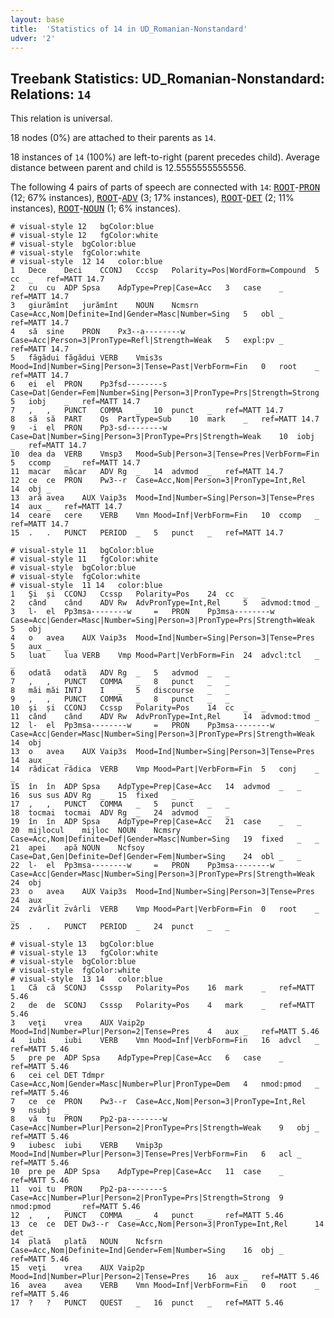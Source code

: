 ```yaml
---
layout: base
title:  'Statistics of 14 in UD_Romanian-Nonstandard'
udver: '2'
---
```


## Treebank Statistics: UD_Romanian-Nonstandard: Relations: `14`

This relation is universal.

18 nodes (0%) are attached to their parents as `14`.

18 instances of `14` (100%) are left-to-right (parent precedes child).
Average distance between parent and child is 12.5555555555556.

The following 4 pairs of parts of speech are connected with `14`: <tt><a href="ro_nonstandard-dep-ROOT.html">ROOT</a></tt>-<tt><a href="ro_nonstandard-feat-PRON.html">PRON</a></tt> (12; 67% instances), <tt><a href="ro_nonstandard-dep-ROOT.html">ROOT</a></tt>-<tt><a href="ro_nonstandard-pos-ADV.html">ADV</a></tt> (3; 17% instances), <tt><a href="ro_nonstandard-dep-ROOT.html">ROOT</a></tt>-<tt><a href="ro_nonstandard-pos-DET.html">DET</a></tt> (2; 11% instances), <tt><a href="ro_nonstandard-dep-ROOT.html">ROOT</a></tt>-<tt><a href="ro_nonstandard-pos-NOUN.html">NOUN</a></tt> (1; 6% instances).


~~~ conllu
# visual-style 12	bgColor:blue
# visual-style 12	fgColor:white
# visual-style 	bgColor:blue
# visual-style 	fgColor:white
# visual-style  12 14	color:blue
1	Dece	Deci	CCONJ	Cccsp	Polarity=Pos|WordForm=Compound	5	cc	_	ref=MATT 14.7
2	cu	cu	ADP	Spsa	AdpType=Prep|Case=Acc	3	case	_	ref=MATT 14.7
3	giurămînt	jurămînt	NOUN	Ncmsrn	Case=Acc,Nom|Definite=Ind|Gender=Masc|Number=Sing	5	obl	_	ref=MATT 14.7
4	să	sine	PRON	Px3--a--------w	Case=Acc|Person=3|PronType=Refl|Strength=Weak	5	expl:pv	_	ref=MATT 14.7
5	făgădui	făgădui	VERB	Vmis3s	Mood=Ind|Number=Sing|Person=3|Tense=Past|VerbForm=Fin	0	root	_	ref=MATT 14.7
6	ei	el	PRON	Pp3fsd--------s 	Case=Dat|Gender=Fem|Number=Sing|Person=3|PronType=Prs|Strength=Strong	5	iobj	_	ref=MATT 14.7
7	,	,	PUNCT	COMMA	_	10	punct	_	ref=MATT 14.7
8	să	să	PART	Qs	PartType=Sub	10	mark	_	ref=MATT 14.7
9	-i	el	PRON	Pp3-sd--------w 	Case=Dat|Number=Sing|Person=3|PronType=Prs|Strength=Weak	10	iobj	_	ref=MATT 14.7
10	dea	da	VERB	Vmsp3	Mood=Sub|Person=3|Tense=Pres|VerbForm=Fin	5	ccomp	_	ref=MATT 14.7
11	macar	măcar	ADV	Rg	_	14	advmod	_	ref=MATT 14.7
12	ce	ce	PRON	Pw3--r	Case=Acc,Nom|Person=3|PronType=Int,Rel		14	obj	_
13	ară	avea	AUX	Vaip3s	Mood=Ind|Number=Sing|Person=3|Tense=Pres	14	aux	_	ref=MATT 14.7
14	ceare	cere	VERB	Vmn	Mood=Inf|VerbForm=Fin	10	ccomp	_	ref=MATT 14.7
15	.	.	PUNCT	PERIOD	_	5	punct	_	ref=MATT 14.7

~~~


~~~ conllu
# visual-style 11	bgColor:blue
# visual-style 11	fgColor:white
# visual-style 	bgColor:blue
# visual-style 	fgColor:white
# visual-style  11 14	color:blue
1	Şi	și	CCONJ	Ccssp	Polarity=Pos	24	cc	_	_
2	când	când	ADV	Rw	AdvPronType=Int,Rel		5	advmod:tmod	_
3	l-	el	Pp3msa--------w 	=	PRON	Pp3msa--------w 	Case=Acc|Gender=Masc|Number=Sing|Person=3|PronType=Prs|Strength=Weak	5	obj
4	o	avea	AUX	Vaip3s	Mood=Ind|Number=Sing|Person=3|Tense=Pres	5	aux	_	_
5	luat	lua	VERB	Vmp	Mood=Part|VerbForm=Fin	24	advcl:tcl	_	_
6	odată	odată	ADV	Rg	_	5	advmod	_	_
7	,	,	PUNCT	COMMA	_	8	punct	_	_
8	măi	măi	INTJ	I	_	5	discourse	_	_
9	,	,	PUNCT	COMMA	_	8	punct	_	_
10	şi	și	CCONJ	Ccssp	Polarity=Pos	14	cc	_	_
11	când	când	ADV	Rw	AdvPronType=Int,Rel		14	advmod:tmod	_
12	l-	el	Pp3msa--------w 	=	PRON	Pp3msa--------w 	Case=Acc|Gender=Masc|Number=Sing|Person=3|PronType=Prs|Strength=Weak	14	obj
13	o	avea	AUX	Vaip3s	Mood=Ind|Number=Sing|Person=3|Tense=Pres	14	aux	_	_
14	rădicat	rădica	VERB	Vmp	Mood=Part|VerbForm=Fin	5	conj	_	_
15	în	în	ADP	Spsa	AdpType=Prep|Case=Acc	14	advmod	_	_
16	sus	sus	ADV	Rg	_	15	fixed	_	_
17	,	,	PUNCT	COMMA	_	5	punct	_	_
18	tocmai	tocmai	ADV	Rg	_	24	advmod	_	_
19	în	în	ADP	Spsa	AdpType=Prep|Case=Acc	21	case	_	_
20	mijlocul	mijloc	NOUN	Ncmsry	Case=Acc,Nom|Definite=Def|Gender=Masc|Number=Sing	19	fixed	_	_
21	apei	apă	NOUN	Ncfsoy	Case=Dat,Gen|Definite=Def|Gender=Fem|Number=Sing	24	obl	_	_
22	l-	el	Pp3msa--------w 	=	PRON	Pp3msa--------w 	Case=Acc|Gender=Masc|Number=Sing|Person=3|PronType=Prs|Strength=Weak	24	obj
23	o	avea	AUX	Vaip3s	Mood=Ind|Number=Sing|Person=3|Tense=Pres	24	aux	_	_
24	zvârlit	zvârli	VERB	Vmp	Mood=Part|VerbForm=Fin	0	root	_	_
25	.	.	PUNCT	PERIOD	_	24	punct	_	_

~~~


~~~ conllu
# visual-style 13	bgColor:blue
# visual-style 13	fgColor:white
# visual-style 	bgColor:blue
# visual-style 	fgColor:white
# visual-style  13 14	color:blue
1	Că	că	SCONJ	Csssp	Polarity=Pos	16	mark	_	ref=MATT 5.46
2	de	de	SCONJ	Csssp	Polarity=Pos	4	mark	_	ref=MATT 5.46
3	veţi	vrea	AUX	Vaip2p	Mood=Ind|Number=Plur|Person=2|Tense=Pres	4	aux	_	ref=MATT 5.46
4	iubi	iubi	VERB	Vmn	Mood=Inf|VerbForm=Fin	16	advcl	_	ref=MATT 5.46
5	pre	pe	ADP	Spsa	AdpType=Prep|Case=Acc	6	case	_	ref=MATT 5.46
6	cei	cel	DET	Tdmpr	Case=Acc,Nom|Gender=Masc|Number=Plur|PronType=Dem	4	nmod:pmod	_	ref=MATT 5.46
7	ce	ce	PRON	Pw3--r	Case=Acc,Nom|Person=3|PronType=Int,Rel		9	nsubj	_
8	vă	tu	PRON	Pp2-pa--------w	Case=Acc|Number=Plur|Person=2|PronType=Prs|Strength=Weak	9	obj	_	ref=MATT 5.46
9	iubesc	iubi	VERB	Vmip3p	Mood=Ind|Number=Plur|Person=3|Tense=Pres|VerbForm=Fin	6	acl	_	ref=MATT 5.46
10	pre	pe	ADP	Spsa	AdpType=Prep|Case=Acc	11	case	_	ref=MATT 5.46
11	voi	tu	PRON	Pp2-pa--------s	Case=Acc|Number=Plur|Person=2|PronType=Prs|Strength=Strong	9	nmod:pmod	_	ref=MATT 5.46
12	,	,	PUNCT	COMMA	_	4	punct	_	ref=MATT 5.46
13	ce	ce	DET	Dw3--r	Case=Acc,Nom|Person=3|PronType=Int,Rel		14	det	_
14	plată	plată	NOUN	Ncfsrn	Case=Acc,Nom|Definite=Ind|Gender=Fem|Number=Sing	16	obj	_	ref=MATT 5.46
15	veţi	vrea	AUX	Vaip2p	Mood=Ind|Number=Plur|Person=2|Tense=Pres	16	aux	_	ref=MATT 5.46
16	avea	avea	VERB	Vmn	Mood=Inf|VerbForm=Fin	0	root	_	ref=MATT 5.46
17	?	?	PUNCT	QUEST	_	16	punct	_	ref=MATT 5.46

~~~


